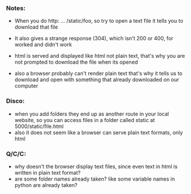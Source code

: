 ### Notes:
- When you do http: ... /static/foo, so try to open a text file it tells you  to download that file 
- It also gives a strange response (304), which isn't 200 or 400, for worked  and didn't work

- html is served and displayed like html not plain text, that's why you are not prompted to download the file when its opened

- also a browser probably can't render plain text that's why it tells us to download and open with something that already downloaded on our computer


### Disco:
- when you add folders they end up as another route in your local website, so you can access files in a folder called static at 5000/static/file.html
- also it does not seem like a browser can serve plain text formats, only html


### Q/C/C:
- why doesn't the browser display text files, since even text in html is written in plain text format?
- are some folder names already taken? like some variable names in python are already taken?
